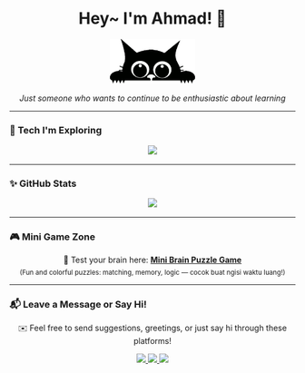 <h1 align="center">Hey~ I'm Ahmad! 👋</h1>

<p align="center">
  <img src="catGit.webp" width="150" alt="gray animated cat" />
</p>

<p align="center"><i>Just someone who wants to continue to be enthusiastic about learning</i></p>

---

### 🔧 Tech I'm Exploring
<p align="center">
  <img src="https://skillicons.dev/icons?i=html,css,js,python,github&theme=dark" />
</p>

---

### ✨ GitHub Stats
<p align="center">
  <img src="https://github-readme-stats.vercel.app/api?username=ahmd1-03&show_icons=true&theme=tokyonight" width="50%" />
</p>

---

### 🎮 Mini Game Zone
<p align="center">
  🧠 Test your brain here: <a href="https://www.mentalup.co/brain-games" target="_blank"><b>Mini Brain Puzzle Game</b></a><br>
  <sub>(Fun and colorful puzzles: matching, memory, logic — cocok buat ngisi waktu luang!)</sub>
</p>

---

### 📬 Leave a Message or Say Hi!
<p align="center">
  ✉️ Feel free to send suggestions, greetings, or just say hi through these platforms!
</p>

<p align="center">
  <a href="mailto:ahmad@email.com" target="_blank">
    <img src="https://img.shields.io/badge/Email-%23A855F7?style=for-the-badge&logo=gmail&logoColor=white" />
  </a>
  <a href="https://www.instagram.com/yourusername" target="_blank">
    <img src="https://img.shields.io/badge/Instagram-%23E4405F?style=for-the-badge&logo=instagram&logoColor=white" />
  </a>
  <a href="https://your-portfolio-link.com" target="_blank">
    <img src="https://img.shields.io/badge/Portfolio-%237B2CBF?style=for-the-badge&logo=codepen&logoColor=white" />
  </a>
</p>
